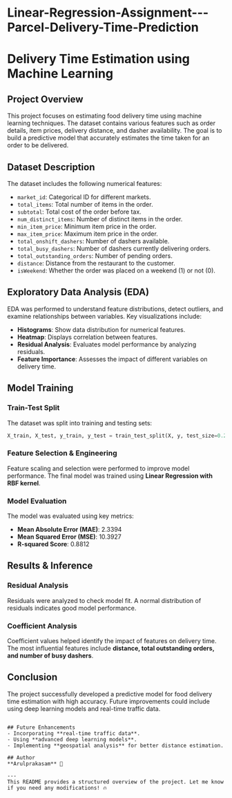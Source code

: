 # Linear-Regression-Assignment---Parcel-Delivery-Time-Prediction


# Delivery Time Estimation using Machine Learning

## Project Overview
This project focuses on estimating food delivery time using machine learning techniques. The dataset contains various features such as order details, item prices, delivery distance, and dasher availability. The goal is to build a predictive model that accurately estimates the time taken for an order to be delivered.

## Dataset Description
The dataset includes the following numerical features:
- `market_id`: Categorical ID for different markets.
- `total_items`: Total number of items in the order.
- `subtotal`: Total cost of the order before tax.
- `num_distinct_items`: Number of distinct items in the order.
- `min_item_price`: Minimum item price in the order.
- `max_item_price`: Maximum item price in the order.
- `total_onshift_dashers`: Number of dashers available.
- `total_busy_dashers`: Number of dashers currently delivering orders.
- `total_outstanding_orders`: Number of pending orders.
- `distance`: Distance from the restaurant to the customer.
- `isWeekend`: Whether the order was placed on a weekend (1) or not (0).

## Exploratory Data Analysis (EDA)
EDA was performed to understand feature distributions, detect outliers, and examine relationships between variables. Key visualizations include:
- **Histograms**: Show data distribution for numerical features.
- **Heatmap**: Displays correlation between features.
- **Residual Analysis**: Evaluates model performance by analyzing residuals.
- **Feature Importance**: Assesses the impact of different variables on delivery time.

## Model Training
### Train-Test Split
The dataset was split into training and testing sets:
```python
X_train, X_test, y_train, y_test = train_test_split(X, y, test_size=0.2, random_state=42)
```

### Feature Selection & Engineering
Feature scaling and selection were performed to improve model performance. The final model was trained using **Linear Regression with RBF kernel**.

### Model Evaluation
The model was evaluated using key metrics:
- **Mean Absolute Error (MAE)**: 2.3394
- **Mean Squared Error (MSE)**: 10.3927
- **R-squared Score**: 0.8812

## Results & Inference
### Residual Analysis
Residuals were analyzed to check model fit. A normal distribution of residuals indicates good model performance.

### Coefficient Analysis
Coefficient values helped identify the impact of features on delivery time. The most influential features include **distance, total outstanding orders, and number of busy dashers**.

## Conclusion
The project successfully developed a predictive model for food delivery time estimation with high accuracy. Future improvements could include using deep learning models and real-time traffic data.

   ```

## Future Enhancements
- Incorporating **real-time traffic data**.
- Using **advanced deep learning models**.
- Implementing **geospatial analysis** for better distance estimation.

## Author
**Arulprakasam** 🚀

---
This README provides a structured overview of the project. Let me know if you need any modifications! 🔥
